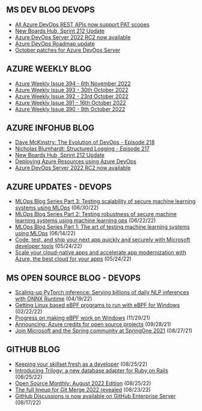 ## MS DEV BLOG DEVOPS 

<!-- DEVBLOGDEVOPS:START -->
- [All Azure DevOps REST APIs now support PAT scopes](https://devblogs.microsoft.com/devops/all-azure-devops-rest-apis-now-support-pat-scopes/)
- [New Boards Hub, Sprint 212 Update](https://devblogs.microsoft.com/devops/new-boards-hub-sprint-212-update/)
- [Azure DevOps Server 2022 RC2 now available](https://devblogs.microsoft.com/devops/azure-devops-server-2022-rc2-now-available/)
- [Azure DevOps Roadmap update](https://devblogs.microsoft.com/devops/azure-devops-roadmap-update/)
- [October patches for Azure DevOps Server](https://devblogs.microsoft.com/devops/october-patches-for-azure-devops-server-2/)
<!-- DEVBLOGDEVOPS:END -->


## AZURE WEEKLY BLOG

<!-- AZUREWEEKLY:START -->
- [Azure Weekly Issue 394 - 6th November 2022](https://azureweekly.info/issue-394.html)
- [Azure Weekly Issue 393 - 30th October 2022](https://azureweekly.info/issue-393.html)
- [Azure Weekly Issue 392 - 23rd October 2022](https://azureweekly.info/issue-392.html)
- [Azure Weekly Issue 391 - 16th October 2022](https://azureweekly.info/issue-391.html)
- [Azure Weekly Issue 390 - 9th October 2022](https://azureweekly.info/issue-390.html)
<!-- AZUREWEEKLY:END -->

## AZURE INFOHUB BLOG 

<!-- AZUREINFOHUB:START -->
- [Dave McKinstry: The Evolution of DevOps - Episode 218](https://traffic.libsyn.com/secure/azuredevops/ADP_218_00-05-31.mp3?dest-id=768873)
- [Nicholas Blumhardt: Structured Logging - Episode 217](https://traffic.libsyn.com/secure/azuredevops/ADP_217.mp3?dest-id=768873)
- [New Boards Hub, Sprint 212 Update](https://devblogs.microsoft.com/devops/new-boards-hub-sprint-212-update/)
- [Deploying Azure Resources using Azure DevOps](https://www.youtube.com/watch?v=pX6dikcOeRY)
- [Azure DevOps Server 2022 RC2 now available](https://devblogs.microsoft.com/devops/azure-devops-server-2022-rc2-now-available/)
<!-- AZUREINFOHUB:END -->


## AZURE UPDATES - DEVOPS 

<!-- AZUREUPDATES:START -->

 - [MLOps Blog Series Part 3: Testing scalability of secure machine learning systems using MLOps](https://azure.microsoft.com/blog/mlops-blog-series-part-3-testing-scalability-of-secure-machine-learning-systems-using-mlops/) (06/30/22)
 - [MLOps Blog Series Part 2: Testing robustness of secure machine learning systems using machine learning ops](https://azure.microsoft.com/blog/mlops-blog-series-part-2-testing-robustness-of-secure-machine-learning-systems-using-machine-learning-ops/) (06/22/22)
 - [MLOps Blog Series Part 1: The art of testing machine learning systems using MLOps](https://azure.microsoft.com/blog/mlops-blog-series-part-1-the-art-of-testing-machine-learning-systems-using-mlops/) (06/14/22)
 - [Code, test, and ship your next app quickly and securely with Microsoft developer tools](https://azure.microsoft.com/blog/code-test-and-ship-your-next-app-quickly-and-securely-with-microsoft-developer-tools/) (05/24/22)
 - [Scale your cloud-native apps and accelerate app modernization with Azure, the best cloud for your apps](https://azure.microsoft.com/blog/scale-your-cloudnative-apps-and-accelerate-app-modernization-with-azure-the-best-cloud-for-your-apps/) (05/24/22)
<!-- AZUREUPDATES:END -->


## MS OPEN SOURCE BLOG - DEVOPS 

<!-- MSOPENSOURCEBLOG:START -->

 - [Scaling-up PyTorch inference: Serving billions of daily NLP inferences with ONNX Runtime](https://cloudblogs.microsoft.com/opensource/2022/04/19/scaling-up-pytorch-inference-serving-billions-of-daily-nlp-inferences-with-onnx-runtime/) (04/19/22)
 - [Getting Linux based eBPF programs to run with eBPF for Windows](https://cloudblogs.microsoft.com/opensource/2022/02/22/getting-linux-based-ebpf-programs-to-run-with-ebpf-for-windows/) (02/22/22)
 - [Progress on making eBPF work on Windows](https://cloudblogs.microsoft.com/opensource/2021/11/29/progress-on-making-ebpf-work-on-windows/) (11/29/21)
 - [Announcing: Azure credits for open source projects](https://cloudblogs.microsoft.com/opensource/2021/09/28/announcing-azure-credits-for-open-source-projects/) (09/28/21)
 - [Join Microsoft and the Spring community at SpringOne 2021](https://cloudblogs.microsoft.com/opensource/2021/08/27/join-microsoft-and-the-spring-community-at-springone-2021/) (08/27/21)
<!-- MSOPENSOURCEBLOG:END -->


## GITHUB BLOG


<!-- GITHUB:START -->

 - [Keeping your skillset fresh as a developer](https://github.blog/2022-08-25-keeping-your-skillset-fresh-as-a-developer/) (08/25/22)
 - [Introducing Trilogy: a new database adapter for Ruby on Rails](https://github.blog/2022-08-25-introducing-trilogy-a-new-database-adapter-for-ruby-on-rails/) (08/25/22)
 - [Open Source Monthly: August 2022 Edition](https://github.blog/2022-08-25-open-source-monthly-august-2022-edition/) (08/25/22)
 - [The full lineup for Git Merge 2022 revealed](https://github.blog/2022-08-23-the-full-lineup-for-git-merge-2022-revealed/) (08/23/22)
 - [GitHub Discussions is now available on GitHub Enterprise Server](https://github.blog/2022-08-17-github-discussions-is-now-available-on-github-enterprise-server/) (08/17/22)
<!-- GITHUB:END -->
